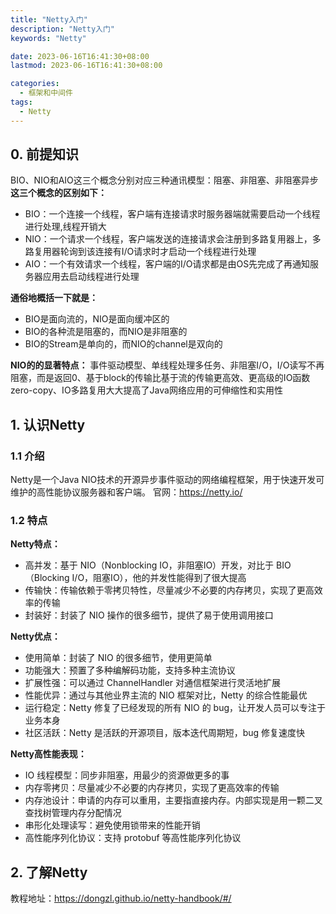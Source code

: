 ```yaml
---
title: "Netty入门"
description: "Netty入门"
keywords: "Netty"

date: 2023-06-16T16:41:30+08:00
lastmod: 2023-06-16T16:41:30+08:00

categories:
  - 框架和中间件
tags:
  - Netty
---
```


## 0. 前提知识
BIO、NIO和AIO这三个概念分别对应三种通讯模型：阻塞、非阻塞、非阻塞异步
**这三个概念的区别如下：**
- BIO：一个连接一个线程，客户端有连接请求时服务器端就需要启动一个线程进行处理,线程开销大
- NIO：一个请求一个线程，客户端发送的连接请求会注册到多路复用器上，多路复用器轮询到该连接有I/O请求时才启动一个线程进行处理
- AIO：一个有效请求一个线程，客户端的I/O请求都是由OS先完成了再通知服务器应用去启动线程进行处理

**通俗地概括一下就是：**
- BIO是面向流的，NIO是面向缓冲区的
- BIO的各种流是阻塞的，而NIO是非阻塞的
- BIO的Stream是单向的，而NIO的channel是双向的

**NIO的的显著特点：** 事件驱动模型、单线程处理多任务、非阻塞I/O，I/O读写不再阻塞，而是返回0、基于block的传输比基于流的传输更高效、更高级的IO函数zero-copy、IO多路复用大大提高了Java网络应用的可伸缩性和实用性


## 1. 认识Netty
### 1.1 介绍
Netty是一个Java NIO技术的开源异步事件驱动的网络编程框架，用于快速开发可维护的高性能协议服务器和客户端。
官网：https://netty.io/

### 1.2 特点
**Netty特点：**  
- 高并发：基于 NIO（Nonblocking IO，非阻塞IO）开发，对比于 BIO（Blocking I/O，阻塞IO），他的并发性能得到了很大提高
- 传输快：传输依赖于零拷贝特性，尽量减少不必要的内存拷贝，实现了更高效率的传输
- 封装好：封装了 NIO 操作的很多细节，提供了易于使用调用接口

**Netty优点：**
- 使用简单：封装了 NIO 的很多细节，使用更简单
- 功能强大：预置了多种编解码功能，支持多种主流协议
- 扩展性强：可以通过 ChannelHandler 对通信框架进行灵活地扩展
- 性能优异：通过与其他业界主流的 NIO 框架对比，Netty 的综合性能最优
- 运行稳定：Netty 修复了已经发现的所有 NIO 的 bug，让开发人员可以专注于业务本身
- 社区活跃：Netty 是活跃的开源项目，版本迭代周期短，bug 修复速度快

**Netty高性能表现：**
- IO 线程模型：同步非阻塞，用最少的资源做更多的事
- 内存零拷贝：尽量减少不必要的内存拷贝，实现了更高效率的传输
- 内存池设计：申请的内存可以重用，主要指直接内存。内部实现是用一颗二叉查找树管理内存分配情况
- 串形化处理读写：避免使用锁带来的性能开销
- 高性能序列化协议：支持 protobuf 等高性能序列化协议

## 2. 了解Netty
教程地址：https://dongzl.github.io/netty-handbook/#/






